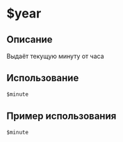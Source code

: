 # $year

## Описание
Выдаёт текущую минуту от часа

## Использование
```js
$minute
```

## Пример использования
```javascript
$minute
```
